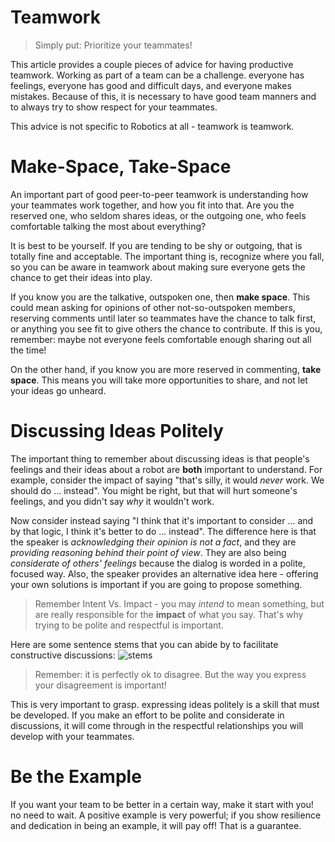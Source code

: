 # Teamwork
> Simply put: Prioritize your teammates!

This article provides a couple pieces of advice for having productive teamwork. Working as part of a team can be a challenge. everyone has feelings, everyone has good and difficult days, and everyone makes mistakes. Because of this, it is necessary to have good team manners and to always try to show respect for your teammates.

This advice is not specific to Robotics at all - teamwork is teamwork.

# Make-Space, Take-Space
An important part of good peer-to-peer teamwork is understanding how your teammates work together, and how you fit into that. Are you the reserved one, who seldom shares ideas, or the outgoing one, who feels comfortable talking the most about everything?

It is best to be yourself. If you are tending to be shy or outgoing, that is totally fine and acceptable. The important thing is, recognize where you fall, so you can be aware in teamwork about making sure everyone gets the chance to get their ideas into play.

If you know you are the talkative, outspoken one, then **make space**. This could mean asking for opinions of other not-so-outspoken members, reserving comments until later so teammates have the chance to talk first, or anything you see fit to give others the chance to contribute. If this is you, remember: maybe not everyone feels comfortable enough sharing out all the time!

On the other hand, if you know you are more reserved in commenting, **take space**. This means you will take more opportunities to share, and not let your ideas go unheard.

# Discussing Ideas Politely
The important thing to remember about discussing ideas is that people's feelings and their ideas about a robot are **both** important to understand. For example, consider the impact of saying "that's silly, it would *never* work. We should do ... instead". You might be right, but that will hurt someone's feelings, and you didn't say *why* it wouldn't work.

Now consider instead saying "I think that it's important to consider ... and by that logic, I think it's better to do ... instead". The difference here is that the speaker is *acknowledging their opinion is not a fact*, and they are *providing reasoning behind their point of view*. They are also being *considerate of others' feelings* because the dialog is worded in a polite, focused way. Also, the speaker provides an alternative idea here - offering your own solutions is important if you are going to propose something.

> Remember Intent Vs. Impact - you may *intend* to mean something, but are really responsible for the **impact** of what you say. That's why trying to be polite and respectful is important.

Here are some sentence stems that you can abide by to facilitate constructive discussions:
![stems](_media/stems.jpg)

> Remember: it is perfectly ok to disagree. But the way you express your disagreement is important!

This is very important to grasp. expressing ideas politely is a skill that must be developed. If you make an effort to be polite and considerate in discussions, it will come through in the respectful relationships you will develop with your teammates.

# Be the Example
If you want your team to be better in a certain way, make it start with you! no need to wait. A positive example is very powerful; if you show resilience and dedication in being an example, it will pay off! That is a guarantee.

